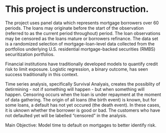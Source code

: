 # This project is underconstruction. 

The project uses panel data which represents mortgage borrowers over 60 periods. The loans may originate before the start of the observation (referred to as the current period throughout) period. The loan observations may  be censored as the loans mature or borrowers refinance. The data set is a randomized selection of mortgage-loan-level data collected from the portfolios underlying U.S. residential mortgage-backed securities (RMBS) securitization portfolios. 

Financial institutions have traditionally developed models to quantify credit risk to limit exposure. Logistic regression, a binary outcome, has seen success traditionally in this context.

Time series analysis, specifically Survival Analyais, creates the possiblity of detirmining - not if something will happen - but when something will happen. Censoring occurs when the loan is under repayment at the moment of data gathering. The origin of all loans (the birth event) is known, but for some loans, a default has not yet occured (the death event). In these cases, it is uknown whether the borrower is good or bad. The customers who have not defaulted yet will be labelled “censored” in the analysis.

Main Objective: Model time to default on mortgages to better identify risk.  
